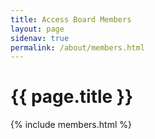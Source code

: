 ```yaml
---
title: Access Board Members
layout: page
sidenav: true
permalink: /about/members.html
---
```


# {{ page.title }}

{% include members.html %}
